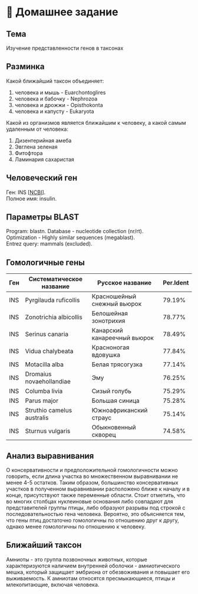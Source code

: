 # 🧬 Домашнее задание

## Тема
Изучение представленности генов в таксонах

## Разминка
Какой ближайший таксон объединяет:
1. человека и мышь - Euarchontoglires
2. человека и бабочку - Nephrozoa
3. человека и дрожжи - Opisthokonta
4. человека и капусту - Eukaryota

Какой из организмов является ближайшим к человеку, а какой самым удаленным от человека:
1. Дизентерийная амеба
2. Эвглена зеленая
3. Фитофтора
4. Ламинария сахаристая

## Человеческий ген
Ген: INS [[NCBI](https://www.ncbi.nlm.nih.gov/gene/7124)].<br/>
Полное имя: insulin.

## Параметры BLAST
Program: blastn.
Database - nucleotide collection (nr/rt).<br/>
Optimization - Highly similar sequences (megablast).<br/>
Entrez query: mammals (excluded).

## Гомологичные гены
| Ген | Систематическое название   | Русское название             | Per.Ident |
| --- | -------------------------- | ---------------------------- | --------- |
| INS | Pyrgilauda ruficollis      | Красношейный снежный вьюрок  | 79.19%    |
| INS | Zonotrichia albicollis     | Белошейная зонотрихия        | 78.77%    |
| INS | Serinus canaria            | Канарский канареечный вьюрок | 78.49%    |
| INS | Vidua chalybeata           | Красноногая вдовушка         | 77.84%    |
| INS | Motacilla alba             | Белая трясогузка             | 77.14%    |
| INS | Dromaius novaehollandiae   | Эму                          | 76.25%    |
| INS | Columba livia              | Сизый голубь                 | 75.29%    |
| INS | Parus major                | Большая синица               | 75.28%    |
| INS | Struthio camelus australis | Южноафриканский страус       | 75.14%    |
| INS | Sturnus vulgaris           | Обыкновенный скворец         | 74.58%    |

## Анализ выравнивания
О консервативности и предположительной гомологичности можно говорить, если длина участка во множественном выравнивании не менее 4-5 остатков. Таким образом, большинство консервативных участков в полученном выравнивании расположено ближе к началу и в конце, присутствуют также переменные области. Стоит отметить, что во многих столбцах нуклеиновые основания либо совпадают для представителей группы птицы, либо образуют разрывы под строкой с последовательностью гена человека. Вероятно, это объясняется тем, что гены птиц достаточно гомологичны по отношению друг к другу, однако менее гомологичны по отношению к человеку.

## Ближайший таксон
Амниоты - это группа позвоночных животных, которые характеризуются наличием внутренней оболочки - амниотического мешка, который защищает эмбриона от обезвоживания и повышает его выживаемость. К амниотам относятся пресмыкающиеся, птицы и млекопитающие, включая человека.
